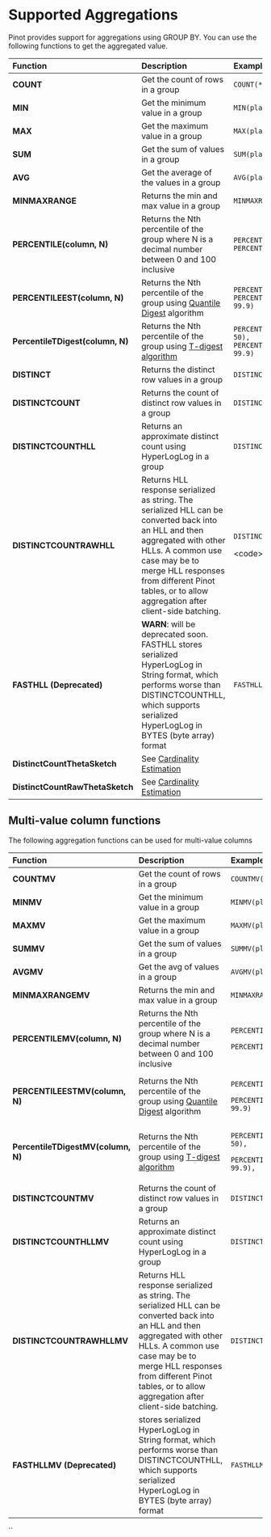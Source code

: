 # Supported Aggregations

Pinot provides support for aggregations using GROUP BY. You can use the following functions to get the aggregated value.

<table>
  <thead>
    <tr>
      <th style="text-align:left">Function</th>
      <th style="text-align:left">Description</th>
      <th style="text-align:left">Example</th>
    </tr>
  </thead>
  <tbody>
    <tr>
      <td style="text-align:left"><b>COUNT</b>
      </td>
      <td style="text-align:left">Get the count of rows in a group</td>
      <td style="text-align:left"><code>COUNT(*)</code>
      </td>
    </tr>
    <tr>
      <td style="text-align:left"><b>MIN</b>
      </td>
      <td style="text-align:left">Get the minimum value in a group</td>
      <td style="text-align:left"><code>MIN(playerScore)</code>
      </td>
    </tr>
    <tr>
      <td style="text-align:left"><b>MAX</b>
      </td>
      <td style="text-align:left">Get the maximum value in a group</td>
      <td style="text-align:left"><code>MAX(playerScore)</code>
      </td>
    </tr>
    <tr>
      <td style="text-align:left"><b>SUM</b>
      </td>
      <td style="text-align:left">Get the sum of values in a group</td>
      <td style="text-align:left"><code>SUM(playerScore)</code>
      </td>
    </tr>
    <tr>
      <td style="text-align:left"><b>AVG</b>
      </td>
      <td style="text-align:left">Get the average of the values in a group</td>
      <td style="text-align:left"><code>AVG(playerScore)</code>
      </td>
    </tr>
    <tr>
      <td style="text-align:left"><b>MINMAXRANGE</b>
      </td>
      <td style="text-align:left">Returns the min and max value in a group</td>
      <td style="text-align:left"><code>MINMAXRANGE(playerScore)</code>
      </td>
    </tr>
    <tr>
      <td style="text-align:left"><b>PERCENTILE(column, N)</b>
      </td>
      <td style="text-align:left">Returns the Nth percentile of the group where N is a decimal number between
        0 and 100 inclusive</td>
      <td style="text-align:left"><code>PERCENTILE(playerScore, 50), PERCENTILE(playerScore, 99.9)</code>
      </td>
    </tr>
    <tr>
      <td style="text-align:left"><b>PERCENTILEEST(column, N)</b>
      </td>
      <td style="text-align:left">Returns the Nth percentile of the group using <a href="https://github.com/airlift/airlift/blob/master/stats/src/main/java/io/airlift/stats/QuantileDigest.java">Quantile Digest</a> algorithm</td>
      <td
      style="text-align:left"><code>PERCENTILEEST(playerScore, 50), PERCENTILEEST(playerScore, 99.9)</code>
        </td>
    </tr>
    <tr>
      <td style="text-align:left"><b>PercentileTDigest(column, N)</b>
      </td>
      <td style="text-align:left">Returns the Nth percentile of the group using <a href="https://raw.githubusercontent.com/tdunning/t-digest/master/docs/t-digest-paper/histo.pdf">T-digest algorithm</a>
      </td>
      <td style="text-align:left"><code>PERCENTILETDIGEST(playerScore, 50), PERCENTILETDIGEST(playerScore, 99.9)</code>
      </td>
    </tr>
    <tr>
      <td style="text-align:left"><b>DISTINCT</b>
      </td>
      <td style="text-align:left">Returns the distinct row values in a group</td>
      <td style="text-align:left"><code>DISTINCT(playerName)</code>
      </td>
    </tr>
    <tr>
      <td style="text-align:left"><b>DISTINCTCOUNT</b>
      </td>
      <td style="text-align:left">Returns the count of distinct row values in a group</td>
      <td style="text-align:left"><code>DISTINCTCOUNT(playerName)</code>
      </td>
    </tr>
    <tr>
      <td style="text-align:left"><b>DISTINCTCOUNTHLL</b>
      </td>
      <td style="text-align:left">Returns an approximate distinct count using HyperLogLog in a group</td>
      <td
      style="text-align:left"><code>DISTINCTCOUNTHLL(playerName)</code>
        </td>
    </tr>
    <tr>
      <td style="text-align:left"><b>DISTINCTCOUNTRAWHLL</b>
      </td>
      <td style="text-align:left">Returns HLL response serialized as string. The serialized HLL can be converted
        back into an HLL and then aggregated with other HLLs. A common use case
        may be to merge HLL responses from different Pinot tables, or to allow
        aggregation after client-side batching.</td>
      <td style="text-align:left">
        <p><code>DISTINCTCOUNTRAWHLL(playerName)</code>
        </p>
        <p>&lt;code&gt;&lt;/code&gt;</p>
      </td>
    </tr>
    <tr>
      <td style="text-align:left"><b>FASTHLL (Deprecated)</b>
      </td>
      <td style="text-align:left"><b>WARN</b>: will be deprecated soon. FASTHLL stores serialized HyperLogLog
        in String format, which performs worse than DISTINCTCOUNTHLL, which supports
        serialized HyperLogLog in BYTES (byte array) format</td>
      <td style="text-align:left"><code>FASTHLL(playerName)</code>
      </td>
    </tr>
    <tr>
      <td style="text-align:left"><b>DistinctCountThetaSketch</b>
      </td>
      <td style="text-align:left">See <a href="how-to-handle-unique-counting.md">Cardinality Estimation</a>
      </td>
      <td style="text-align:left"></td>
    </tr>
    <tr>
      <td style="text-align:left"><b>DistinctCountRawThetaSketch</b>
      </td>
      <td style="text-align:left">See <a href="how-to-handle-unique-counting.md">Cardinality Estimation</a>
      </td>
      <td style="text-align:left"></td>
    </tr>
  </tbody>
</table>

## Multi-value column functions

The following aggregation functions can be used for multi-value columns

<table>
  <thead>
    <tr>
      <th style="text-align:left"><b>Function</b>
      </th>
      <th style="text-align:left">Description</th>
      <th style="text-align:left">Example</th>
    </tr>
  </thead>
  <tbody>
    <tr>
      <td style="text-align:left"><b>COUNTMV</b>
      </td>
      <td style="text-align:left">Get the count of rows in a group</td>
      <td style="text-align:left"><code>COUNTMV(playerName)</code>
      </td>
    </tr>
    <tr>
      <td style="text-align:left"><b>MINMV</b>
      </td>
      <td style="text-align:left">Get the minimum value in a group</td>
      <td style="text-align:left"><code>MINMV(playerScores)</code>
      </td>
    </tr>
    <tr>
      <td style="text-align:left"><b>MAXMV</b>
      </td>
      <td style="text-align:left">Get the maximum value in a group</td>
      <td style="text-align:left"><code>MAXMV(playerScores)</code>
      </td>
    </tr>
    <tr>
      <td style="text-align:left"><b>SUMMV</b>
      </td>
      <td style="text-align:left">Get the sum of values in a group</td>
      <td style="text-align:left"><code>SUMMV(playerScores)</code>
      </td>
    </tr>
    <tr>
      <td style="text-align:left"><b>AVGMV</b>
      </td>
      <td style="text-align:left">Get the avg of values in a group</td>
      <td style="text-align:left"><code>AVGMV(playerScores)</code>
      </td>
    </tr>
    <tr>
      <td style="text-align:left"><b>MINMAXRANGEMV</b>
      </td>
      <td style="text-align:left">Returns the min and max value in a group</td>
      <td style="text-align:left"><code>MINMAXRANGEMV(playerScores)</code>
      </td>
    </tr>
    <tr>
      <td style="text-align:left"><b>PERCENTILEMV(column, N)</b>
      </td>
      <td style="text-align:left">Returns the Nth percentile of the group where N is a decimal number between
        0 and 100 inclusive</td>
      <td style="text-align:left">
        <p><code>PERCENTILEMV(playerScores, 50),</code>
        </p>
        <p><code>PERCENTILEMV(playerScores, 99.9)</code>
        </p>
      </td>
    </tr>
    <tr>
      <td style="text-align:left"><b>PERCENTILEESTMV(column, N)</b>
      </td>
      <td style="text-align:left">Returns the Nth percentile of the group using <a href="https://github.com/airlift/airlift/blob/master/stats/src/main/java/io/airlift/stats/QuantileDigest.java">Quantile Digest</a> algorithm</td>
      <td
      style="text-align:left">
        <p><code>PERCENTILEESTMV(playerScores, 50),</code>
        </p>
        <p><code>PERCENTILEESTMV(playerScores, 99.9)</code>
        </p>
        </td>
    </tr>
    <tr>
      <td style="text-align:left"><b>PercentileTDigestMV(column, N)</b>
      </td>
      <td style="text-align:left">Returns the Nth percentile of the group using <a href="https://raw.githubusercontent.com/tdunning/t-digest/master/docs/t-digest-paper/histo.pdf">T-digest algorithm</a>
      </td>
      <td style="text-align:left">
        <p><code>PERCENTILETDIGESTMV(playerScores, 50),</code>
        </p>
        <p><code>PERCENTILETDIGESTMV(playerScores, 99.9),</code>
        </p>
      </td>
    </tr>
    <tr>
      <td style="text-align:left"><b>DISTINCTCOUNTMV</b>
      </td>
      <td style="text-align:left">Returns the count of distinct row values in a group</td>
      <td style="text-align:left"><code>DISTINCTCOUNTMV(playerNames)</code>
      </td>
    </tr>
    <tr>
      <td style="text-align:left"><b>DISTINCTCOUNTHLLMV</b>
      </td>
      <td style="text-align:left">Returns an approximate distinct count using HyperLogLog in a group</td>
      <td
      style="text-align:left"><code>DISTINCTCOUNTHLLMV(playerNames)</code>
        </td>
    </tr>
    <tr>
      <td style="text-align:left"><b>DISTINCTCOUNTRAWHLLMV</b>
      </td>
      <td style="text-align:left">Returns HLL response serialized as string. The serialized HLL can be converted
        back into an HLL and then aggregated with other HLLs. A common use case
        may be to merge HLL responses from different Pinot tables, or to allow
        aggregation after client-side batching.</td>
      <td style="text-align:left"><code>DISTINCTCOUNTRAWHLLMV(playerNames)</code>
      </td>
    </tr>
    <tr>
      <td style="text-align:left"><b>FASTHLLMV (Deprecated)</b>
      </td>
      <td style="text-align:left">stores serialized HyperLogLog in String format, which performs worse than
        DISTINCTCOUNTHLL, which supports serialized HyperLogLog in BYTES (byte
        array) format</td>
      <td style="text-align:left"><code>FASTHLLMV(playerNames)</code>
      </td>
    </tr>
  </tbody>
</table>

\`\`

